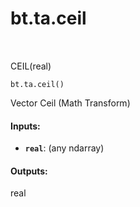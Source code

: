 <div itemscope itemtype="http://developers.google.com/ReferenceObject">
<meta itemprop="name" content="bt.ta.ceil" />
<meta itemprop="path" content="Stable" />
</div>

# bt.ta.ceil

<!-- Insert buttons and diff -->

<table class="tfo-notebook-buttons tfo-api nocontent" align="left">

</table>



CEIL(real)

<pre class="devsite-click-to-copy prettyprint lang-py tfo-signature-link">
<code>bt.ta.ceil()
</code></pre>



<!-- Placeholder for "Used in" -->

Vector Ceil (Math Transform)

#### Inputs:


* <b>`real`</b>: (any ndarray)


#### Outputs:

real
